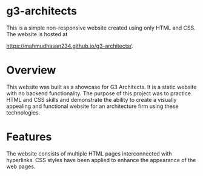# g3-architects
This is a simple non-responsive website created using only HTML and CSS. The website is hosted at 

https://mahmudhasan234.github.io/g3-architects/.

# Overview
This website was built as a showcase for G3 Architects. It is a static website with no backend functionality. The purpose of this project was to practice HTML and CSS skills and demonstrate the ability to create a visually appealing and functional website for an architecture firm using these technologies.

# Features
The website consists of multiple HTML pages interconnected with hyperlinks.
CSS styles have been applied to enhance the appearance of the web pages.
